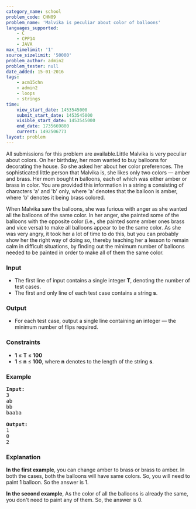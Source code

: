 ```yaml
---
category_name: school
problem_code: CHN09
problem_name: 'Malvika is peculiar about color of balloons'
languages_supported:
    - C
    - CPP14
    - JAVA
max_timelimit: '1'
source_sizelimit: '50000'
problem_author: admin2
problem_tester: null
date_added: 15-01-2016
tags:
    - acm15chn
    - admin2
    - loops
    - strings
time:
    view_start_date: 1453545000
    submit_start_date: 1453545000
    visible_start_date: 1453545000
    end_date: 1735669800
    current: 1492506773
layout: problem
---
```

All submissions for this problem are available.Little Malvika is very peculiar about colors. On her birthday, her mom wanted to buy balloons for decorating the house. So she asked her about her color preferences. The sophisticated little person that Malvika is, she likes only two colors — amber and brass. Her mom bought **n** balloons, each of which was either amber or brass in color. You are provided this information in a string **s** consisting of characters 'a' and 'b' only, where 'a' denotes that the balloon is amber, where 'b' denotes it being brass colored.

When Malvika saw the balloons, she was furious with anger as she wanted all the balloons of the same color. In her anger, she painted some of the balloons with the opposite color (i.e., she painted some amber ones brass and vice versa) to make all balloons appear to be the same color. As she was very angry, it took her a lot of time to do this, but you can probably show her the right way of doing so, thereby teaching her a lesson to remain calm in difficult situations, by finding out the minimum number of balloons needed to be painted in order to make all of them the same color.

### Input

- The first line of input contains a single integer **T**, denoting the number of test cases.
- The first and only line of each test case contains a string **s**.

### Output

- For each test case, output a single line containing an integer — the minimum number of flips required.

### Constraints

- **1** ≤ **T** ≤ **100**
- **1** ≤ **n** ≤ **100**, where **n** denotes to the length of the string **s**.

### Example

<pre><b>Input:</b>
3
ab
bb
baaba

<b>Output:</b>
1
0
2
</pre>
### Explanation

**In the first example**,
you can change amber to brass or brass to amber. In both the cases, both the balloons will have same colors. So, you will need to paint 1 balloon. So the answer is 1.

**In the second example**,
As the color of all the balloons is already the same, you don't need to paint any of them. So, the answer is 0.
